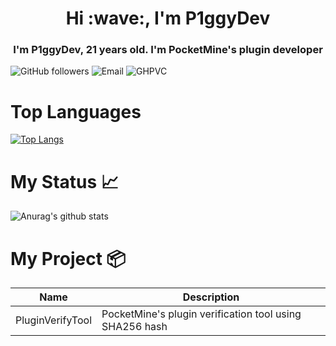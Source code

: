 <h1 style="text-align: center;">Hi :wave:, I'm P1ggyDev</h1>
<h3 style="text-align: center;">I'm P1ggyDev, 21 years old. I'm PocketMine's plugin developer</h3>

![GitHub followers](https://img.shields.io/github/followers/P1ggyDev)
![Email](https://img.shields.io/static/v1?label=Email&message=p1ggydev@protonmail.com&color=blue)
![GHPVC](https://komarev.com/ghpvc/?username=P1ggyDev)

# Top Languages

[![Top Langs](https://github-readme-stats.vercel.app/api/top-langs/?username=P1ggyDev&theme=buefy)](https://github.com/P1ggyDev)  

# My Status :chart_with_upwards_trend:

![Anurag's github stats](https://github-readme-stats.vercel.app/api?username=P1ggyDev&theme=buefy&count_private=true)

# My Project :package:
|       Name       | Description                                             |
|:----------------:|---------------------------------------------------------|
| PluginVerifyTool | PocketMine's plugin verification tool using SHA256 hash |
